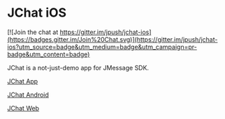 # JChat iOS

[![Join the chat at https://gitter.im/jpush/jchat-ios](https://badges.gitter.im/Join%20Chat.svg)](https://gitter.im/jpush/jchat-ios?utm_source=badge&utm_medium=badge&utm_campaign=pr-badge&utm_content=badge)

JChat is a not-just-demo app for JMessage SDK. 

[JChat App](http://jchat.io)

[JChat Android](https://github.com/jpush/jchat-android)

[JChat Web](https://github.com/jpush/jchat-web)


